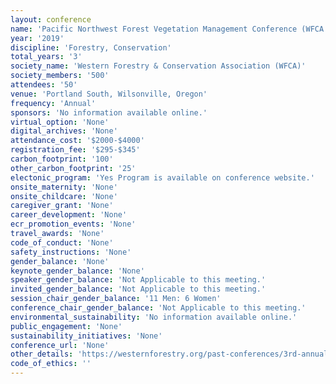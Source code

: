 ```yaml
---
layout: conference 
name: 'Pacific Northwest Forest Vegetation Management Conference (WFCA meeting)'
year: '2019'
discipline: 'Forestry, Conservation'
total_years: '3'
society_name: 'Western Forestry & Conservation Association (WFCA)'
society_members: '500'
attendees: '50'
venue: 'Portland South, Wilsonville, Oregon'
frequency: 'Annual'
sponsors: 'No information available online.'
virtual_option: 'None'
digital_archives: 'None'
attendance_cost: '$2000-$4000'
registration_fee: '$295-$345'
carbon_footprint: '100'
other_carbon_footprint: '25'
electonic_program: 'Yes Program is available on conference website.'
onsite_maternity: 'None'
onsite_childcare: 'None'
caregiver_grant: 'None'
career_development: 'None'
ecr_promotion_events: 'None'
travel_awards: 'None'
code_of_conduct: 'None'
safety_instructions: 'None'
gender_balance: 'None'
keynote_gender_balance: 'None'
speaker_gender_balance: 'Not Applicable to this meeting.'
invited_gender_balance: 'Not Applicable to this meeting.'
session_chair_gender_balance: '11 Men: 6 Women'
conference_chair_gender_balance: 'Not Applicable to this meeting.'
environmental_sustainability: 'No information available online.'
public_engagement: 'None'
sustainability_initiatives: 'None'
conference_url: 'None'
other_details: 'https://westernforestry.org/past-conferences/3rd-annual-pacific-northwest-forest-vegetation-management-conference'
code_of_ethics: ''
---
```

